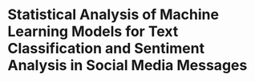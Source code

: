 # Statistical Analysis of Machine Learning Models for Text Classification and Sentiment Analysis in Social Media Messages